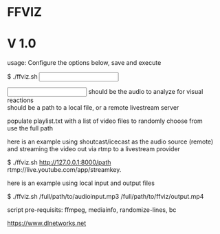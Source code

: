 # FFVIZ                                    
# V 1.0                                    

usage: Configure the options below, save and execute                             
                                                                                  
$ ./ffviz.sh <input> <output>                                                    
                                                                                  
<input> should be the audio to analyze for visual reactions                      
<output> should be a path to a local file, or a remote livestream server         
                                                                                  
populate playlist.txt with a list of video files to randomly choose from         
use the full path                                                                
                                                                                  
here is an example using shoutcast/icecast as the audio source (remote)          
and streaming the video out via rtmp to a livestream provider                    
                                                                                  
$ ./ffviz.sh http://127.0.0.1:8000/path rtmp://live.youtube.com/app/streamkey.   
                                                                                 
here is an example using local input and output files                            
                                                                                  
$ ./ffviz.sh /full/path/to/audioinput.mp3 /full/path/to/ffviz/output.mp4         
                                                                                  
script pre-requisits: ffmpeg, mediainfo, randomize-lines, bc  
                                                                                  
https://www.dlnetworks.net 
